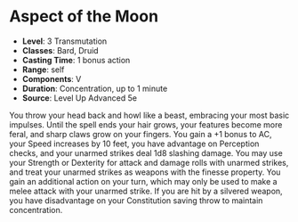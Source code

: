 # Aspect of the Moon

- **Level**: 3 Transmutation
- **Classes**: Bard, Druid
- **Casting Time**: 1 bonus action
- **Range**: self
- **Components**: V
- **Duration**: Concentration, up to 1 minute
- **Source**: Level Up Advanced 5e

You throw your head back and howl like a beast, embracing your most basic impulses. Until the spell ends your hair grows, your features become more feral, and sharp claws grow on your fingers. You gain a +1 bonus to AC, your Speed increases by 10 feet, you have advantage on Perception checks, and your unarmed strikes deal 1d8 slashing damage. You may use your Strength or Dexterity for attack and damage rolls with unarmed strikes, and treat your unarmed strikes as weapons with the finesse property. You gain an additional action on your turn, which may only be used to make a melee attack with your unarmed strike. If you are hit by a silvered weapon, you have disadvantage on your Constitution saving throw to maintain concentration.

